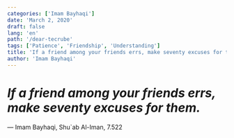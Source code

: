 ```yaml
---
categories: ['Imam Bayhaqi']
date: 'March 2, 2020'
draft: false
lang: 'en'
path: '/dear-tecrube'
tags: ['Patience', 'Friendship', 'Understanding']
title: 'If a friend among your friends errs, make seventy excuses for them.'
author: 'Imam Bayhaqi'
---
```


# *If a friend among your friends errs, make seventy excuses for them.*
&mdash; Imam Bayhaqi, Shu`ab Al-Iman, 7.522